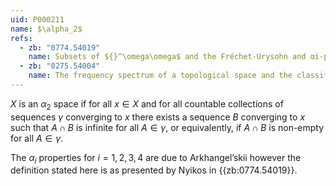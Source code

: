 ```yaml
---
uid: P000211
name: $\alpha_2$
refs:
  - zb: "0774.54019"
    name: Subsets of ${}^\omega\omega$ and the Fréchet-Urysohn and αi-properties. (Nyikos, P.)
  - zb: "0275.54004"
    name: The frequency spectrum of a topological space and the classification of spaces (Arkhangel’skii, A. V.)
---
```


$X$ is an $\alpha_2$ space if for all $x \in X$ and for all countable collections of sequences $\gamma$ converging to $x$ there exists a sequence $B$ converging to $x$ such that $A\cap B$ is infinite for all $A \in \gamma$, or equivalently, if $A\cap B$ is non-empty for all $A \in \gamma$.

The $\alpha_i$ properties for $i = 1, 2, 3, 4$ are due to Arkhangel’skii however the definition stated here is as presented by Nyikos in {{zb:0774.54019}}.